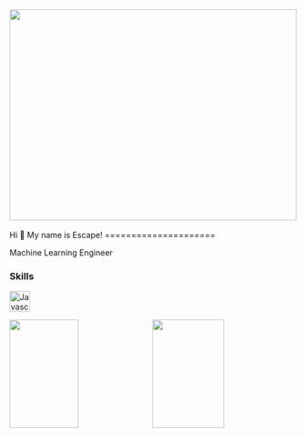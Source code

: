 <img src="https://user-images.githubusercontent.com/36128807/168691429-69452b8f-c569-4885-9491-dd3889688c32.gif" width="100%" height="370">
<br></br>
Hi 👋 My name is Escape!
=====================

Machine Learning Engineer

### Skills
<a href="https://developer.mozilla.org/en-US/docs/Web/JavaScript" target="_blank" rel="noreferrer"><img src="https://raw.githubusercontent.com/danielcranney/readme-generator/main/public/icons/skills/javascript-colored.svg" width="36" height="36" alt="Javascript" /></a>
<p>
	<img height="190px" src="https://github-readme-stats.vercel.app/api?username=SotirisKar&show_icons=true&hide=&count_private=true&title_color=0891b2&text_color=ffffff&icon_color=0891b2&bg_color=1c1917&hide_border=true&show_icons=true" style="width:49%;"/>
	<img height="190px" src="https://github-readme-stats.vercel.app/api/top-langs/?username=SotirisKar&show_icons=true&hide=&count_private=true&title_color=0891b2&text_color=ffffff&icon_color=0891b2&layout=compact&bg_color=1c1917&langs_count=10&hide_border=true&show_icons=true" style="width:50%;"/>
</p>

